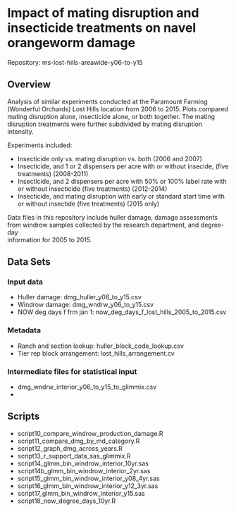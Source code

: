 # Impact of mating disruption and insecticide treatments on navel orangeworm damage

Repository:  ms-lost-hills-areawide-y06-to-y15

## Overview

Analysis of similar experiments conducted at the Paramount Farming (Wonderful
Orchards) Lost Hills location from 2006 to 2015. Plots compared mating 
disruption alone, insecticide alone, or both together. The mating disruption 
treatments were further subdivided by mating disruption intensity.

Experiments included:
 - Insecticide only vs. mating disruption vs. both (2006 and 2007)
 - Insecticide, and 1 or 2 dispensers per acre with or without insecide,
 (five treatments) (2008-2011)
 - Insecticide, and 2 dispensers per acre with 50% or 100% label rate
 with or without insecticide (five treatments) (2012-2014)
 - Insecticide, and mating disruption with early or standard start time
 with or without insectide (five treatments) (2015 only)

Data files in this repository include huller damage, damage assessments from
windrow samples collected by the research department, and degree-day \
information for 2005 to 2015.

## Data Sets

### Input data
 - Huller damage: dmg_huller_y06_to_y15.csv
 - Windrow damage: dmg_wndrw_y06_to_y15.csv
 - NOW deg days f frm jan 1: now_deg_days_f_lost_hills_2005_to_2015.csv

### Metadata
 - Ranch and section lookup: huller_block_code_lookup.csv
 - Tier rep block arrangement: lost_hills_arrangement.cv

### Intermediate files for statistical input
 - dmg_wndrw_interior_y06_to_y15_to_glimmix.csv
 - 

## Scripts
 - script10_compare_windrow_production_damage.R
 - script11_compare_dmg_by_md_category.R
 - script12_graph_dmg_across_years.R
 - script13_r_support_data_sas_glimmix.R
 - script14_glmm_bin_windrow_interior_10yr.sas
 - script14b_glmm_bin_windrow_interior_2yr.sas
 - script15_glmm_bin_windrow_interior_y08_4yr.sas
 - script16_glmm_bin_windrow_interior_y12_3yr.sas
 - script17_glmm_bin_windrow_interior_y15.sas
 - script18_now_degree_days_10yr.R
 